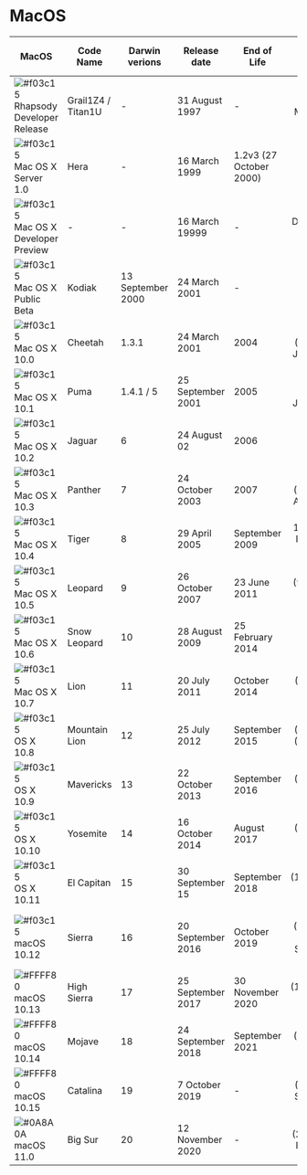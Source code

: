 # MacOS

| MacOS | Code Name | Darwin verions | Release date | End of Life | Latest version release |
| ------ | ------ | ------ | ------ | ------ | :------: |
| ![#f03c15](http://placehold.it/15/f03c15/000000?text=+) Rhapsody Developer Release | Grail1Z4 / Titan1U | - | 31 August 1997 | - | DR2 (14 May 1998) |
| ![#f03c15](http://placehold.it/15/f03c15/000000?text=+) Mac OS X Server 1.0 | Hera | - | 16 March 1999 | 1.2v3 (27 October 2000) |
| ![#f03c15](http://placehold.it/15/f03c15/000000?text=+) Mac OS X Developer Preview | - | - | 16 March 19999 | - | DP4 (5 April 2000)
| ![#f03c15](http://placehold.it/15/f03c15/000000?text=+) Mac OS X Public Beta | Kodiak | 13 September 2000 | 24 March 2001 | - |
| ![#f03c15](http://placehold.it/15/f03c15/000000?text=+) Mac OS X 10.0 | Cheetah | 1.3.1 | 24 March 2001 | 2004 | 10.0.4 (4Q12)(22 June 2001)
| ![#f03c15](http://placehold.it/15/f03c15/000000?text=+) Mac OS X 10.1 | Puma | 1.4.1 / 5 | 25 September 2001 | 2005 | 10.1.5 (5S60)(6 June 2002)
| ![#f03c15](http://placehold.it/15/f03c15/000000?text=+) Mac OS X 10.2 | Jaguar | 6 | 24 August 02 | 2006 | 10.2.8(3 October 2003)
| ![#f03c15](http://placehold.it/15/f03c15/000000?text=+) Mac OS X 10.3 | Panther | 7 | 24 October 2003 | 2007 | 10.3.9 (7W98)(15 April 2005)
| ![#f03c15](http://placehold.it/15/f03c15/000000?text=+) Mac OS X 10.4 | Tiger | 8 | 29 April 2005 | September 2009 | 10.4.11(14 November 2007)
| ![#f03c15](http://placehold.it/15/f03c15/000000?text=+) Mac OS X 10.5 | Leopard | 9 | 26 October 2007 | 23 June 2011 | 10.5.8 (9L31a)(13 August 2009)
| ![#f03c15](http://placehold.it/15/f03c15/000000?text=+) Mac OS X 10.6 | Snow Leopard | 10 | 28 August 2009 | 25 February 2014 | 10.6.8 (10K549)(25 July 2011)
| ![#f03c15](http://placehold.it/15/f03c15/000000?text=+) Mac OS X 10.7 | Lion | 11 | 20 July 2011 | October 2014 | 10.7.5 (11G63)(4 October 2012)
| ![#f03c15](http://placehold.it/15/f03c15/000000?text=+) OS X 10.8 | Mountain Lion | 12 | 25 July 2012 | September 2015 | 10.8.5 (12F2560)(13 August 2015)
| ![#f03c15](http://placehold.it/15/f03c15/000000?text=+) OS X 10.9 | Mavericks | 13 | 22 October 2013 | September 2016 | 10.9.5 (13F1911)(18 July 2016)
| ![#f03c15](http://placehold.it/15/f03c15/000000?text=+) OS X 10.10 | Yosemite | 14 | 16 October 2014 | August 2017 | 10.10.5 (14F2511)(19 July 2017)
| ![#f03c15](http://placehold.it/15/f03c15/000000?text=+) OS X 10.11 | El Capitan | 15 | 30 September 15 | September 2018 | 10.11.6 (15G22010)(9 July 2018)
| ![#f03c15](http://placehold.it/15/f03c15/000000?text=+) macOS 10.12 | Sierra | 16 | 20 September 2016 | October 2019 | 10.12.6 (16G2136)(26 September 2019)
| ![#FFFF80](http://placehold.it/15/FFFF80/000000?text=+) macOS 10.13 | High Sierra | 17 | 25 September 2017 | 30 November 2020 | 10.13.6 (17G14019)(15 July 2020)
| ![#FFFF80](http://placehold.it/15/FFFF80/000000?text=+) macOS 10.14 | Mojave | 18 | 24 September 2018 | September 2021 | 10.14.6 (18G6020)(15 July 2020)
| ![#FFFF80](http://placehold.it/15/FFFF80/000000?text=+) macOS 10.15 | Catalina | 19 | 7 October 2019 | - | 10.15.7 (19H2)(24 September 2020)
| ![#0A8A0A](http://placehold.it/15/0A8A0A/000000?text=+) macOS 11.0 | Big Sur | 20 | 12 November 2020 | - | 11.0.1 (20B29)(12 November 2020)
